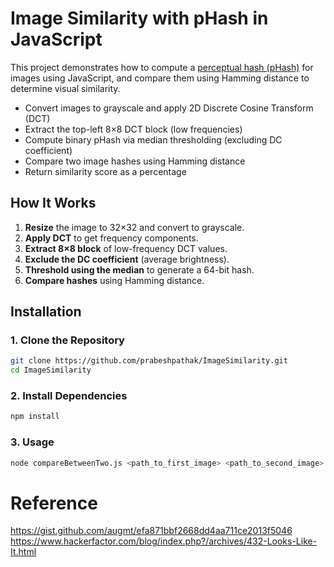 # Image Similarity with pHash in JavaScript

This project demonstrates how to compute a [perceptual hash (pHash)](https://en.wikipedia.org/wiki/Perceptual_hashing) for images using JavaScript, and compare them using Hamming distance to determine visual similarity.

- Convert images to grayscale and apply 2D Discrete Cosine Transform (DCT)
- Extract the top-left 8×8 DCT block (low frequencies)
- Compute binary pHash via median thresholding (excluding DC coefficient)
- Compare two image hashes using Hamming distance
- Return similarity score as a percentage

## How It Works

1. **Resize** the image to 32×32 and convert to grayscale.
2. **Apply DCT** to get frequency components.
3. **Extract 8×8 block** of low-frequency DCT values.
4. **Exclude the DC coefficient** (average brightness).
5. **Threshold using the median** to generate a 64-bit hash.
6. **Compare hashes** using Hamming distance.

## Installation

### 1. Clone the Repository

```bash
git clone https://github.com/prabeshpathak/ImageSimilarity.git
cd ImageSimilarity
```

### 2. Install Dependencies

```bash
npm install
```

### 3. Usage

```bash
node compareBetweenTwo.js <path_to_first_image> <path_to_second_image>
```

# Reference

https://gist.github.com/augmt/efa871bbf2668dd4aa711ce2013f5046
https://www.hackerfactor.com/blog/index.php?/archives/432-Looks-Like-It.html
